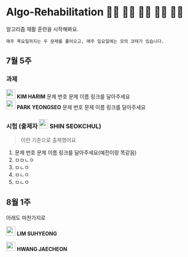 # Algo-Rehabilitation 👩‍🦽 👨‍🦽 👨‍🦼 👨‍🦼 👨‍🦽
알고리즘 재활 훈련을 시작해봐요.
```
매주 목요일까지는 두 문제를 풀어오고, 매주 일요일에는 모의 코테가 있습니다.
```
## 7월 5주
### 과제
<img src = "https://github.com/Haaarimmm.png" width="25" height="25"> **KIM HARIM** 문제 번호 문제 이름 링크를 달아주세요   
<img src = "https://github.com/Frog-Slayer.png" width="25" height="25"> **PARK YEONGSEO** 문제 번호 문제 이름 링크를 달아주세요

### 시험  (출제자 <img src = "https://github.com/suchshin.png" width="25" height="25"> SHIN SEOKCHUL)
> 이런 기준으로 출제했어요
1) 문제 번호 문제 이름 링크를 달아주세요(예전이랑 똑같음)
2) ㅁㅁㄴㅇ
3) ㅁㄴㅇ
4) ㅁㄴㅇ
5) ㅁㄴㅇ


## 8월 1주
아래도 마찬가지로


<img src = "https://github.com/sulogc.png" width="25" height="25"> **LIM SUHYEONG**

<img src = "https://github.com/wocjs.png" width="25" height="25"> **HWANG JAECHEON**
